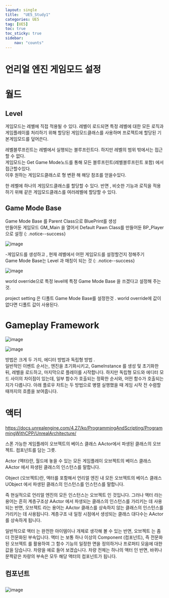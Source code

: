 ```yaml
---
layout: single
title:  "UE5_Study1"
categories: UE5
tag: [UE5]
toc: true
toc_sticky: true
sidebar:
    nav: "counts"
---
```


# 언리얼 엔진 게임모드 설정

# 월드


## Level
게임모드는 레벨에 직접 적용될 수 있다. 레벨이 로드되면 특정 레벨에 대한 모든 로직과 게임플레이를 처리하기 위해 할당된 게임모드클래스를 사용하며 프로젝트에 할당된 기본게임모드를 덮어쓴다.   

레벨블루프린트는 레벨에서 실행되는 블루프린트다. 하지만 레벨의 범위 밖에서는 접근할 수 없다.   
게임모드는 Get Game Mode노드를 통해 모든 블루프린트(레벨블루프린트 포함) 에서 접근할수있다.   
이후 원하는 게임모드클래스로 형 변환 해 해당 참조를 얻을수있다.   

한 레벨에 하나의 게임모드클래스를 할당할 수 있다. 반면 , 비슷한 기능과 로직을 적용하기 위해 같은 게임모드클래스를 여러레벨에 할당할 수 있다.



## Game Mode Base

Game Mode Base 를 Parent Class으로 BluePrint를 생성   
만들어둔 게임모드 GM_Main 을 열어서 Default Pawn Class를 만들어둔 BP_Player으로 설정
{: .notice--success}
  
![image](https://github.com/silverlnng/UnrealEngine_ShootingClass3/assets/112385982/17381549-05f6-4707-b66f-8badca831420)


-게임모드를 생성하고 , 현재 레벨에서 어떤 게임모드를 설정할건지 정해주기  
Game Mode Base는 Level 과 매칭이 되는 것
{: .notice--success}

![image](https://github.com/silverlnng/DatastructureStudy/assets/112385982/21f6f07e-5ba8-4425-b746-c724582a515d)

world override으로 특정 level에 특정 Game Mode Base 을 쓰겠다고 설정해 주는 것. 

project setting 은 디폴트 Game Mode Base를 설정한것 . world override에 값이 없다면 디폴트 값이 사용된다.

# Gameplay Framework

![image](https://github.com/silverlnng/MultiTeamProject/assets/112385982/d2043ddb-04b4-4c9a-9677-c5ba786aa98e)



![image](https://github.com/silverlnng/MultiTeamProject/assets/112385982/48b83c1f-dcf6-4600-9f84-6202b3de4e52)

방법은 크게 두 가지, 에디터 방법과 독립형 방법 .    
일반적인 이벤트 순서는, 엔진을 초기화시키고, GameInstance 를 생성 및 초기화한 뒤, 레벨을 로드하고, 마지막으로 플레이를 시작합니다. 
하지만 독립형 모드와 에디터 모드 사이의 차이점이 있는데, 일부 함수가 호출되는 정확한 순서와, 어떤 함수가 호출되는지가 다릅니다. 아래 플로우 차트는 두 방법으로 병렬 실행했을 때 게임 시작 전 수렴할 때까지의 흐름을 보여줍니다.

# 액터

<https://docs.unrealengine.com/4.27/ko/ProgrammingAndScripting/ProgrammingWithCPP/UnrealArchitecture/>

<div class="notice--primary" markdown="1"> 스폰 가능한 게임플레이 오브젝트의 베이스 클래스 AActor에서 파생된 클래스의 오브젝트. 컴포넌트를 담는 그릇.  </div>

Actor (액터)란, 월드에 놓을 수 있는 모든 게임플레이 오브젝트의 베이스 클래스 AActor 에서 파생된 클래스의 인스턴스를 말합니다.

Object (오브젝트)란, 액터를 포함해서 언리얼 엔진 내 모든 오브젝트의 베이스 클래스 UObject 에서 파생된 클래스의 인스턴스를 인스턴스를 말합니다. 

즉 현실적으로 언리얼 엔진의 모든 인스턴스는 오브젝트 인 것입니다. 
그러나 액터 라는 용어는 흔히 계층구조상 AActor 에서 파생되는 클래스의 인스턴스를 가리키는 데 사용되는 반면, 오브젝트 라는 용어는 AActor 클래스를 상속하지 않는 클래스의 인스턴스를 가리키는 데 사용됩니다. 계층구조 내 일정 시점에서 생성되는 클래스 대다수는 AActor 를 상속하게 됩니다.

일반적으로 액터 는 완전한 아이템이나 개체로 생각해 볼 수 있는 반면, 오브젝트 는 좀 더 전문화된 부속입니다. 
액터 는 보통 하나 이상의 Component (컴포넌트), 즉 전문화된 오브젝트 를 활용하여 그 함수 기능의 일정한 면을 정의하거나 프로퍼티 모음에 대한 값을 담습니다. 차량을 예로 들어 보겠습니다. 차량 전체는 하나의 액터 인 반면, 바퀴나 문짝같은 차량의 부속은 모두 해당 액터의 컴포넌트가 됩니다.

## 컴포넌트

##

![image](https://github.com/silverlnng/DatastructureStudy/assets/112385982/12e1bd64-a270-4682-925c-c678b31aa1bd)

